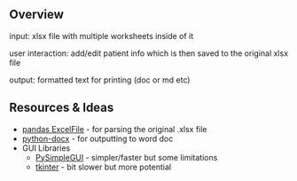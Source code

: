 ## Overview
input: xlsx file with multiple worksheets inside of it

user interaction: add/edit patient info which is then saved to the original xlsx file

output: formatted text for printing (doc or md etc)


## Resources & Ideas
- [pandas ExcelFile](https://pandas.pydata.org/docs/dev/reference/api/pandas.ExcelFile.html) - for parsing the original .xlsx file
- [python-docx](https://python-docx.readthedocs.io/en/latest/index.html#) - for outputting to word doc 
- GUI Libraries
  - [PySimpleGUI](https://docs.pysimplegui.com/en/latest/) - simpler/faster but some limitations
  - [tkinter](https://docs.python.org/3/library/tkinter.html) - bit slower but more potential
